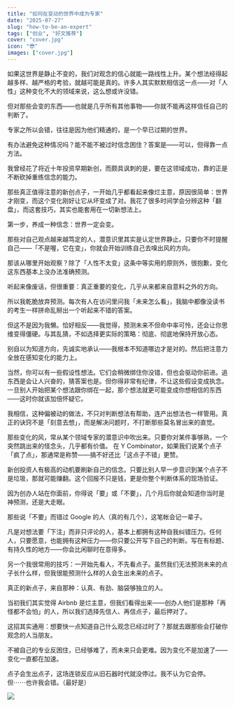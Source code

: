 ```yaml
---
title: "如何在变动的世界中成为专家"
date: "2025-07-27"
slug: "how-to-be-an-expert"
tags: ["创业", "好文推荐"]
cover: "cover.jpg"
icon: "😎"
images: ["cover.jpg"]
---
```

如果这世界是静止不变的，我们对观念的信心就能一路线性上升。某个想法经得起越多样、越严格的考验，就越可能是真的。许多人其实默默相信这一点——对「人性」这种变化不大的领域来说，这么想或许没错。



但对那些会变的东西——也就是几乎所有其他事物——你就不能再这样信任自己的判断了。



专家之所以会错，往往是因为他们精通的，是一个早已过期的世界。



有办法避免这种情况吗？能不能不被过时信念困住？答案是——可以，但得靠一点方法。



我曾经花了将近十年投资早期新创，而颇具讽刺的是，要在这领域成功，靠的正是不断砍掉重练信念的能力。



那些真正值得注意的新创点子，一开始几乎都看起来像烂主意，原因很简单：世界才刚变，而这个变化刚好让它从坏变成了对。我花了很多时间学会分辨这种「翻盘」，而这套技巧，其实也能套用在一切新想法上。



第一步，养成一种信念：世界一定会变。



那些对自己观点越来越笃定的人，潜意识里其实是认定世界静止。只要你不时提醒自己——「不是喔，它在变」，你就会开始训练自己去嗅出风的方向。



那该从哪里开始观察？除了「人性不太变」这条中等实用的原则外，很抱歉，变化这东西基本上没办法准确预测。



听起来像废话，但很重要：真正重要的变化，几乎从来都来自意料之外的方向。



所以我乾脆放弃预测。每次有人在访问里问我「未来怎么看」，我脑中都像没读书的考生一样拼命乱掰出一个听起来不错的答案。



但这不是因为我懒。恰好相反——我觉得，预测未来不但命中率可怜，还会让你思维变得僵硬。与其乱猜，不如选择更实际的策略：彻底、彻底地保持开放心态。



别自以为知道方向，先诚实地承认——我根本不知道哪边才是对的。然后把注意力全放在感知变化的能力上。



当然，你可以有一些假设性想法。它们会稍微绑住你没错，但也会驱动你前进。追东西是会让人兴奋的，猜答案也是。但你得非常有纪律，不让这些假设变成执念。
一旦别人开始把某个想法跟你绑在一起，那个想法就更可能变成你想相信的东西——这时你就该加倍怀疑它。



我相信，这种偏被动的做法，不只对判断想法有帮助，连产出想法也一样管用。真正的诀窍不是「刻意去想」，而是解决问题时，不打断那些莫名冒出来的直觉。



那些变化的风，常从某个领域专家的潜意识中吹出来。只要你对某件事够熟，一个突然跳出来的怪念头，几乎都有价值。
在 Y Combinator，如果我们说某个点子「疯了点」，那通常是称赞——搞不好还比「这点子不错」更赞。



新创投资人有极高的动机要刷新自己的信念。只要比别人早一步意识到某个点子不是垃圾，那就可能赚翻。这个回报不只是钱，更是你整个判断体系的现场验证。



因为创办人站在你面前，你得说「要」或「不要」，几个月后你就会知道你当时是神预测，还是大走眼。



那些说「不要」而错过 Google 的人（真的有几个），这笔帐会记一辈子。



凡是对想法要「下注」而非只评论的人，基本上都拥有这种自我纠错压力。任何人，只要愿意，也能拥有这种压力——你只要公开写下自己的判断。写在有标题、有持久性的地方——你会比闲聊时在意得多。



另一个我很常用的技巧：一开始先看人，不先看点子。虽然我们无法预测未来的点子长什么样，但我很能预测什么样的人会生出未来的点子。



真正的新点子，来自那种：认真、有劲、脑袋够独立的人。



当初我们其实觉得 Airbnb 是烂主意，但我们看得出来——创办人他们是那种「再怪都不会怕」的人，所以我们选择先信人、再信点子，最后押对了。



这招其实通用：想要快一点知道自己什么观念已经过时了？那就去跟那些会打破你观念的人当朋友。



不被自己的专业反困住，已经够难了，而未来只会更难。因为变化不是加速了——变化一直都在加速。



点子会生出点子，这场连锁反应从旧石器时代就没停过。我不认为它会停。
但⋯⋯也许我会错。（最好是）




![](https://prod-files-secure.s3.us-west-2.amazonaws.com/112d0858-5090-4d34-a606-b75eb8d65fd2/46476355-9cf3-4e99-9b7a-3531bc426380/1000202064.png?X-Amz-Algorithm=AWS4-HMAC-SHA256&X-Amz-Content-Sha256=UNSIGNED-PAYLOAD&X-Amz-Credential=ASIAZI2LB466YJGYPKVW%2F20251023%2Fus-west-2%2Fs3%2Faws4_request&X-Amz-Date=20251023T181952Z&X-Amz-Expires=3600&X-Amz-Security-Token=IQoJb3JpZ2luX2VjEJH%2F%2F%2F%2F%2F%2F%2F%2F%2F%2FwEaCXVzLXdlc3QtMiJHMEUCIDYMU4WXsqXblfmDDROTa8za9shatm0op3prVwuZ%2F%2F8ZAiEA%2BTiBJ5gFUsbzH8x%2BYHVIEdQhMTk%2FmGqbuUEUKrRyjcgq%2FwMIShAAGgw2Mzc0MjMxODM4MDUiDEgZe5hCIb05xOu4%2BSrcA68YcncCgSP1fijkON5UqwRDZSXprP7zVEQCIVq%2FGSF0kc0xo1l2%2F8mZZ7S4itXBTDuLESEGqsIyNbSqMYuA2x6l66T%2BSgtMq%2B6kgxCLhmH5DtcJIRq6lJ5nxyEFEKQms61NJ9FzE0XjtcvmdtDY0qF88wVYGeVEX8yqhKvWXOycfjw453FH9rsQRR%2B24E9ubci%2BDqxDSb2XWY012uT%2FuVnkNq1D7kP9%2BixCAHOi5IV3pDGbmF27%2BlKVXzQ3Z1nhKV6tdQAVWG%2Fq7nODiXoP%2BLqPQQYIDxgWiv%2F2AMIF1M3acoxzzuqqKLN6icSHR2CuTRNszATbmFMqKOcjNqzxSfevklkfiDGqCr%2F339BbtmH7rfB92FO34Gc6uR5wefrtlQ61rhuVfwI4fPikdhB8xIxQqrTrveGhGsi8QDPUJIkqmFTPqWCOAbCdhmMnY6rk%2BgkoojqcpRRCDm9lj4wIMplJ1NNev5M2OqddKhQKJcfwSR9SKsDKnW43m5%2BxdMdPX3yLaO4iSWyISHwQC28RZZDMoI0gWoJHUzeLej4%2BxEkRS5ga8tR7HLXtyci31myIz6G8KEwyNcJKHYtg4dU7sJWyvdqhP%2FX6xydRI7lH4TL4OyxLsc7g0MFPIy3vMM6%2F6ccGOqUBgjr%2FjOSSgyLCYWdMWpYJewmy5fBJS1S%2Bel1aY42JhQsudiUpnzdtSxN5fcES%2BrhdMUe%2Fl8JTEFXvvYkuafLXUwV2GYXO1TcGeoKNzbpBO%2BDaboUDnDJjfj11hlnhsgRpdueyd1S13b9K9npaE80efHEzDHiz2Y8DNNfba%2F%2B4GD2Scv0uXX3B1M92PSiMQkjB0C%2BrmPimPYu5mBHZjIcBGUS1%2BtLf&X-Amz-Signature=909d8cdd0a1704fb15c095bef205f8b08697d1cfd785ba2e78addaba535b201c&X-Amz-SignedHeaders=host&x-amz-checksum-mode=ENABLED&x-id=GetObject)

